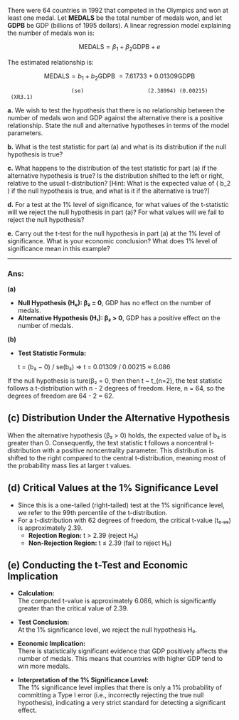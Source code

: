 There were 64 countries in 1992 that competed in the Olympics and won at least one medal. Let **MEDALS** be the total number of medals won, and let **GDPB** be GDP (billions of 1995 dollars). A linear regression model explaining the number of medals won is:

$$
\ \text{MEDALS} = \beta_1 + \beta_2 \text{GDPB} + e \
$$

The estimated relationship is:

$$
\ \text{MEDALS} = b_1 + b_2 \text{GDPB} \ = 7.61733 + 0.01309 \text{GDPB} \
$$

                        (se)                    (2.38994) (0.00215)   (XR3.1)

**a.** We wish to test the hypothesis that there is no relationship between the number of medals won and GDP against the alternative there is a positive relationship. State the null and alternative hypotheses in terms of the model parameters.

**b.** What is the test statistic for part (a) and what is its distribution if the null hypothesis is true?

**c.** What happens to the distribution of the test statistic for part (a) if the alternative hypothesis is true? Is the distribution shifted to the left or right, relative to the usual t-distribution? [Hint: What is the expected value of \( b_2 \) if the null hypothesis is true, and what is it if the alternative is true?]

**d.** For a test at the 1% level of significance, for what values of the t-statistic will we reject the null hypothesis in part (a)? For what values will we fail to reject the null hypothesis?

**e.** Carry out the t-test for the null hypothesis in part (a) at the 1% level of significance. What is your economic conclusion? What does 1% level of significance mean in this example?

---
### Ans:

**(a)** 
- **Null Hypothesis (H₀): β₂ = 0**, GDP has no effect on the number of medals.
- **Alternative Hypothesis (H₁): β₂ > 0**, GDP has a positive effect on the number of medals.

**(b)**
- **Test Statistic Formula:**

  t = (b₂ − 0) / se(b₂) => t = 0.01309 / 0.00215 ≈ 6.086

If the null hypothesis is ture(β₂ = 0, then then t ~ t_(n=2), the test statistic follows a t-distribution with n - 2 degrees of freedom. Here, n = 64, so the degrees of freedom are 64 - 2 = 62.

## (c) Distribution Under the Alternative Hypothesis
When the alternative hypothesis (β₂ > 0) holds, the expected value of b₂ is greater than 0. Consequently, the test statistic t follows a noncentral t-distribution with a positive noncentrality parameter. This distribution is shifted to the right compared to the central t-distribution, meaning most of the probability mass lies at larger t values.

## (d) Critical Values at the 1% Significance Level
- Since this is a one-tailed (right-tailed) test at the 1% significance level, we refer to the 99th percentile of the t-distribution.
- For a t-distribution with 62 degrees of freedom, the critical t-value (t₀.₉₉) is approximately 2.39.
  - **Rejection Region:** t > 2.39 (reject H₀)
  - **Non-Rejection Region:** t ≤ 2.39 (fail to reject H₀)

## (e) Conducting the t-Test and Economic Implication
- **Calculation:**  
  The computed t-value is approximately 6.086, which is significantly greater than the critical value of 2.39.
  
- **Test Conclusion:**  
  At the 1% significance level, we reject the null hypothesis H₀.

- **Economic Implication:**  
  There is statistically significant evidence that GDP positively affects the number of medals. This means that countries with higher GDP tend to win more medals.

- **Interpretation of the 1% Significance Level:**  
  The 1% significance level implies that there is only a 1% probability of committing a Type I error (i.e., incorrectly rejecting the true null hypothesis), indicating a very strict standard for detecting a significant effect.
